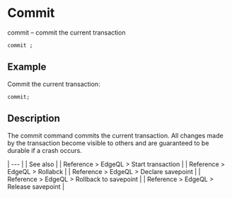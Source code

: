 # Commit

commit – commit the current transaction

```edgeql-synopsis
commit ;
```

## Example

Commit the current transaction:

```edgeql
commit;
```

## Description

The commit command  commits the current transaction. All changes made by the transaction become visible to others and are guaranteed to be durable if a crash occurs.

| --- |
| See also |
| Reference > EdgeQL > Start transaction |
| Reference > EdgeQL > Rollabck |
| Reference > EdgeQL > Declare savepoint |
| Reference > EdgeQL > Rollback to savepoint |
| Reference > EdgeQL > Release savepoint |


